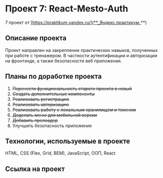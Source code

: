 # Проект 7: React-Mesto-Auth

7 проект от [https://praktikum.yandex.ru/](**_Яндекс.практикум_**)

## Описание проекта

Проект направлен на закрепление практических навыков, полученных при работе с тренажером.
В частности аутентификации и авторизации на фронтэнде, а также безопасности веб приложения.

## Планы по доработке проекта

1. ~~Перенести функциональность старого проекта в новый~~ 
2. ~~Создать дополнительные компоненты~~
3. ~~Реализовать регистрацию~~
4. ~~Реализовать авторизацию~~
5. ~~Реализовать работу с локальным хранилищем и токеном~~
6. ~~Доделать меню для мобильной версии~~
7. ~~Добавить прелоадер~~
8. Улучшить безопасность приложения

## Технологии, используемые в проекте

HTML, CSS (Flex, Grid, BEM), JavaScript, ООП, React

## Ссылка на проект 